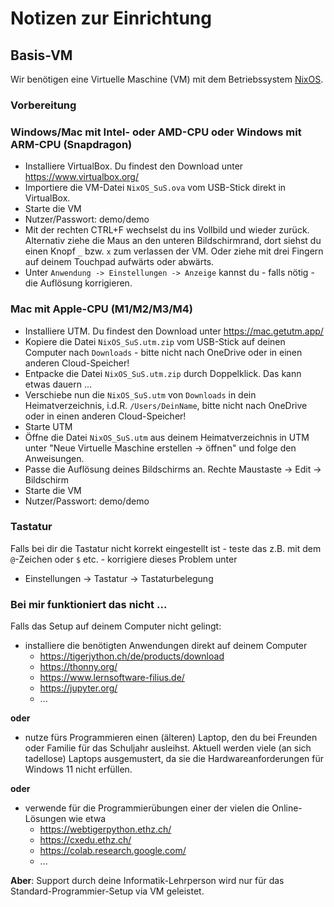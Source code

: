 # Notizen zur Einrichtung

## Basis-VM

Wir benötigen eine Virtuelle Maschine (VM) mit dem Betriebssystem [NixOS](https://nixos.org/).

### Vorbereitung

### Windows/Mac mit Intel- oder AMD-CPU oder Windows mit ARM-CPU (Snapdragon)

- Installiere VirtualBox. Du findest den Download unter https://www.virtualbox.org/
- Importiere die VM-Datei ```NixOS_SuS.ova``` vom USB-Stick direkt in VirtualBox.
- Starte die VM
- Nutzer/Passwort: demo/demo
- Mit der rechten CTRL+F wechselst du ins Vollbild und wieder zurück. Alternativ ziehe die Maus an den unteren Bildschirmrand, dort siehst du einen Knopf ```_``` bzw. ```x``` zum verlassen der VM. Oder ziehe mit drei Fingern auf deinem Touchpad aufwärts oder abwärts.
- Unter `Anwendung -> Einstellungen -> Anzeige` kannst du - falls nötig - die Auflösung korrigieren.

### Mac mit Apple-CPU (M1/M2/M3/M4)

- Installiere UTM. Du findest den Download unter https://mac.getutm.app/
- Kopiere die Datei ```NixOS_SuS.utm.zip``` vom USB-Stick auf deinen Computer nach ```Downloads``` - bitte nicht nach OneDrive oder in einen anderen Cloud-Speicher!
- Entpacke die Datei ```NixOS_SuS.utm.zip``` durch Doppelklick. Das kann etwas dauern ...
- Verschiebe nun die ```NixOS_SuS.utm``` von ```Downloads``` in dein Heimatverzeichnis, i.d.R. ```/Users/DeinName```, bitte nicht nach OneDrive oder in einen anderen Cloud-Speicher!
- Starte UTM
- Öffne die Datei ```NixOS_SuS.utm``` aus deinem Heimatverzeichnis in UTM unter "Neue Virtuelle Maschine erstellen -> öffnen" und folge den Anweisungen.
- Passe die Auflösung deines Bildschirms an. Rechte Maustaste -> Edit -> Bildschirm
- Starte die VM
- Nutzer/Passwort: demo/demo


### Tastatur
Falls bei dir die Tastatur nicht korrekt eingestellt ist - teste das z.B. mit dem `@`-Zeichen oder `$` etc. - korrigiere dieses Problem unter 

- Einstellungen -> Tastatur -> Tastaturbelegung

### Bei mir funktioniert das nicht ...

Falls das Setup auf deinem Computer nicht gelingt:

- installiere die benötigten Anwendungen direkt auf deinem Computer
    - https://tigerjython.ch/de/products/download
    - https://thonny.org/
    - https://www.lernsoftware-filius.de/
    - https://jupyter.org/
    - ...

**oder**

- nutze fürs Programmieren einen (älteren) Laptop, den du bei Freunden oder Familie für das Schuljahr ausleihst. Aktuell werden viele (an sich tadellose) Laptops ausgemustert, da sie die Hardwareanforderungen für Windows 11 nicht erfüllen. 

**oder**

- verwende für die Programmierübungen einer der vielen die Online-Lösungen wie etwa
    - https://webtigerpython.ethz.ch/
    - https://cxedu.ethz.ch/
    - https://colab.research.google.com/
    - ...

**Aber**: Support durch deine Informatik-Lehrperson wird nur für das Standard-Programmier-Setup via VM geleistet.